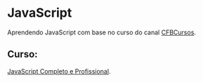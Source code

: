 # JavaScript
 Aprendendo JavaScript com base no curso do canal [CFBCursos](https://www.youtube.com/@cfbcursos).
## Curso:
 [JavaScript Completo e Profissional](https://www.youtube.com/playlist?list=PLx4x_zx8csUg_AxxbVWHEyAJ6cBdsYc0T).

